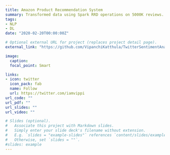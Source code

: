 ```yaml
---
title: Amazon Product Recommendation System
summary: Transformed data using Spark RRD operations on 5000K reviews. Built a product recommendation system using ALS Collaborative Filtering obtaining an RMSE value of 0.91. The data set contains data for 287,209 products with 5,074,160 reviews and ratings by 1, 57,386 users.
tags:
- NLP
- DL
date: "2020-02-20T00:00:00Z"

# Optional external URL for project (replaces project detail page).
external_link: "https://github.com/VipanchiKatthula/TwitterSentimentAnalysis"

image:
  caption: 
  focal_point: Smart

links:
- icon: twitter
  icon_pack: fab
  name: Follow
  url: https://twitter.com/iamvippi
url_code: ""
url_pdf: ""
url_slides: ""
url_video: ""

# Slides (optional).
#   Associate this project with Markdown slides.
#   Simply enter your slide deck's filename without extension.
#   E.g. `slides = "example-slides"` references `content/slides/example-slides.md`.
#   Otherwise, set `slides = ""`.
#slides: example
---
```


